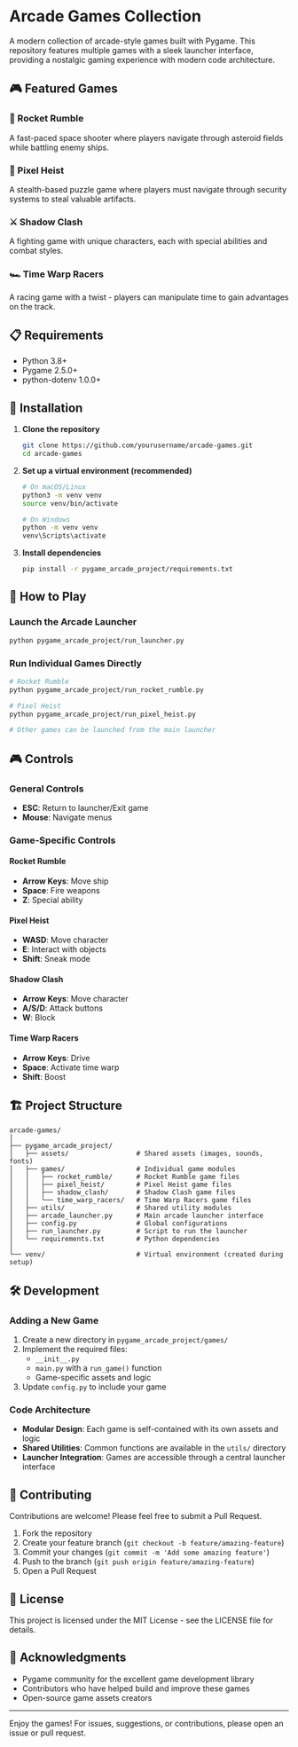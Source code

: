 # Arcade Games Collection

A modern collection of arcade-style games built with Pygame. This repository features multiple games with a sleek launcher interface, providing a nostalgic gaming experience with modern code architecture.


## 🎮 Featured Games

### 🚀 Rocket Rumble
A fast-paced space shooter where players navigate through asteroid fields while battling enemy ships.

### 👾 Pixel Heist
A stealth-based puzzle game where players must navigate through security systems to steal valuable artifacts.

### ⚔️ Shadow Clash
A fighting game with unique characters, each with special abilities and combat styles.

### 🏎️ Time Warp Racers
A racing game with a twist - players can manipulate time to gain advantages on the track.

## 📋 Requirements

- Python 3.8+
- Pygame 2.5.0+
- python-dotenv 1.0.0+

## 🚀 Installation

1. **Clone the repository**
   ```bash
   git clone https://github.com/yourusername/arcade-games.git
   cd arcade-games
   ```

2. **Set up a virtual environment (recommended)**
   ```bash
   # On macOS/Linux
   python3 -m venv venv
   source venv/bin/activate
   
   # On Windows
   python -m venv venv
   venv\Scripts\activate
   ```

3. **Install dependencies**
   ```bash
   pip install -r pygame_arcade_project/requirements.txt
   ```

## 🎯 How to Play

### Launch the Arcade Launcher
```bash
python pygame_arcade_project/run_launcher.py
```

### Run Individual Games Directly
```bash
# Rocket Rumble
python pygame_arcade_project/run_rocket_rumble.py

# Pixel Heist
python pygame_arcade_project/run_pixel_heist.py

# Other games can be launched from the main launcher
```

## 🎮 Controls

### General Controls
- **ESC**: Return to launcher/Exit game
- **Mouse**: Navigate menus

### Game-Specific Controls

#### Rocket Rumble
- **Arrow Keys**: Move ship
- **Space**: Fire weapons
- **Z**: Special ability

#### Pixel Heist
- **WASD**: Move character
- **E**: Interact with objects
- **Shift**: Sneak mode

#### Shadow Clash
- **Arrow Keys**: Move character
- **A/S/D**: Attack buttons
- **W**: Block

#### Time Warp Racers
- **Arrow Keys**: Drive
- **Space**: Activate time warp
- **Shift**: Boost

## 🏗️ Project Structure

```
arcade-games/
│
├── pygame_arcade_project/
│   ├── assets/                 # Shared assets (images, sounds, fonts)
│   ├── games/                  # Individual game modules
│   │   ├── rocket_rumble/      # Rocket Rumble game files
│   │   ├── pixel_heist/        # Pixel Heist game files
│   │   ├── shadow_clash/       # Shadow Clash game files
│   │   └── time_warp_racers/   # Time Warp Racers game files
│   ├── utils/                  # Shared utility modules
│   ├── arcade_launcher.py      # Main arcade launcher interface
│   ├── config.py               # Global configurations
│   ├── run_launcher.py         # Script to run the launcher
│   └── requirements.txt        # Python dependencies
│
└── venv/                       # Virtual environment (created during setup)
```

## 🛠️ Development

### Adding a New Game

1. Create a new directory in `pygame_arcade_project/games/`
2. Implement the required files:
   - `__init__.py`
   - `main.py` with a `run_game()` function
   - Game-specific assets and logic
3. Update `config.py` to include your game

### Code Architecture

- **Modular Design**: Each game is self-contained with its own assets and logic
- **Shared Utilities**: Common functions are available in the `utils/` directory
- **Launcher Integration**: Games are accessible through a central launcher interface

## 🤝 Contributing

Contributions are welcome! Please feel free to submit a Pull Request.

1. Fork the repository
2. Create your feature branch (`git checkout -b feature/amazing-feature`)
3. Commit your changes (`git commit -m 'Add some amazing feature'`)
4. Push to the branch (`git push origin feature/amazing-feature`)
5. Open a Pull Request

## 📝 License

This project is licensed under the MIT License - see the LICENSE file for details.

## 🙏 Acknowledgments

- Pygame community for the excellent game development library
- Contributors who have helped build and improve these games
- Open-source game assets creators

---

Enjoy the games! For issues, suggestions, or contributions, please open an issue or pull request.
